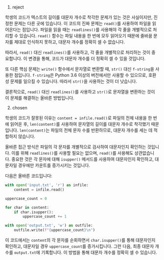 1. reject

학생의 코드가 텍스트의 길이를 대문자 개수로 착각한 문제가 있는 것은 사실이지만, 진정한 문제는 다른 곳에 있습니다. 이 코드의 진짜 문제는 `read()`를 사용하여 파일을 읽어온다는 점입니다. 파일을 읽을 때는 `readlines()`를 사용해야 각 줄을 개별적으로 처리할 수 있습니다. `read()` 함수는 파일 내용을 한 번에 모두 읽어오기 때문에 줄바꿈 문자를 제대로 인식하지 못하고, 대문자 개수를 정확히 셀 수 없습니다. 

따라서, `read()` 대신 `readlines()`를 사용하고, 각 줄을 개별적으로 처리하는 것이 중요합니다. 이 변경을 통해, 코드가 대문자 개수를 더 정확히 셀 수 있을 것입니다. 

또 다른 핵심 문제는 `write()` 함수에서 문자열로 변환할 때, `str()` 대신 `f-string`을 사용한 점입니다. `f-string`은 Python 3.6 이상의 버전에서만 사용할 수 있으므로, 호환성 문제를 일으킬 수 있습니다. 따라서 `str()`을 사용하는 것이 더 낫습니다.

결론적으로, `read()` 대신 `readlines()`를 사용하고 `str()`로 문자열을 변환하는 것이 이 문제를 해결하는 올바른 방법입니다.

2. chosen

학생의 코드가 잘못된 이유는 `content = infile.read()`로 파일의 전체 내용을 한 번에 읽어온 후, `len(content)`를 사용하여 문자열의 길이를 대문자 개수로 착각했기 때문입니다. `len(content)`는 파일의 전체 문자 수를 반환하므로, 대문자 개수를 세는 데 적합하지 않습니다.

올바른 접근 방식은 파일의 각 문자를 개별적으로 검사하여 대문자인지 확인하는 것입니다. 이를 위해 `readlines()`를 사용할 필요는 없으며, `read()`를 사용해도 상관없습니다. 중요한 것은 각 문자에 대해 `isupper()` 메서드를 사용하여 대문자인지 확인하고, 대문자일 경우에만 카운트를 증가시키는 것입니다.

다음은 올바른 코드입니다:

```python
with open('input.txt', 'r') as infile:
    content = infile.read()

uppercase_count = 0

for char in content:
    if char.isupper():
        uppercase_count += 1

with open('output.txt', 'w') as outfile:
    outfile.write(f"{uppercase_count}\n")
```

이 코드에서는 `content`의 각 문자를 순회하면서 `char.isupper()`를 통해 대문자인지 확인하고, 대문자일 경우 `uppercase_count`를 증가시킵니다. 그런 다음, 최종 대문자 개수를 `output.txt`에 기록합니다. 이 방법을 통해 대문자 개수를 정확히 셀 수 있습니다.
